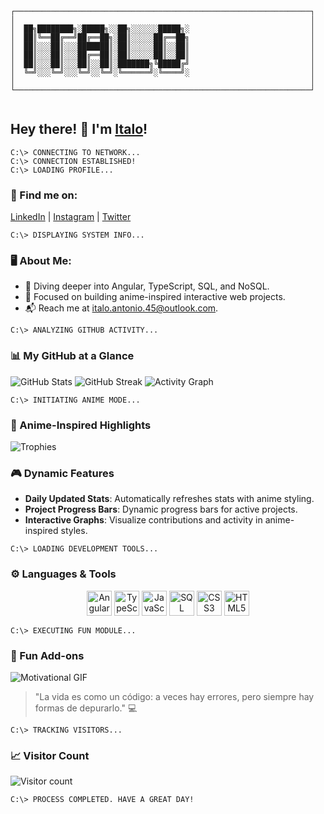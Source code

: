 ```
┌──────────────────────────────────────────────────────────────────┐
│                                                                  │
│  ██╗████████╗░█████╗░░██╗░░░░░░█████╗░                           │
│  ██║╚══██╔══╝██╔══██╗░██║░░░░░██╔══██╗                           │
│  ██║░░░██║░░░███████║░██║░░░░░██║░░██║                           │
│  ██║░░░██║░░░██╔══██║░██║░░░░░██║░░██║                           │
│  ██║░░░██║░░░██║░░██║░███████╗╚█████╔╝                           │
│  ╚═╝░░░╚═╝░░░╚═╝░░╚═╝░╚══════╝░╚════╝░                           │
│                                                                  │
└──────────────────────────────────────────────────────────────────┘


```




## Hey there! 👋 I'm [Italo](https://github.com/italo0072/)!

```
C:\> CONNECTING TO NETWORK...
C:\> CONNECTION ESTABLISHED!
C:\> LOADING PROFILE...
```

### 📱 Find me on:
[LinkedIn](https://www.linkedin.com/in/italo) | [Instagram](https://www.instagram.com/italo/) | [Twitter](https://twitter.com/italo)

```
C:\> DISPLAYING SYSTEM INFO...
```

### 🖥️ About Me:
- 🌱 Diving deeper into Angular, TypeScript, SQL, and NoSQL.
- 🎯 Focused on building anime-inspired interactive web projects.
- 📬 Reach me at [italo.antonio.45@outlook.com](mailto:italo.antonio.45@outlook.com).

```
C:\> ANALYZING GITHUB ACTIVITY...
```

### 📊 My GitHub at a Glance
![GitHub Stats](https://github-readme-stats.vercel.app/api?username=italo0072&theme=tokyonight&show_icons=true&hide_border=true)
![GitHub Streak](https://github-readme-streak-stats.herokuapp.com/?user=italo0072&theme=tokyonight&hide_border=true)
![Activity Graph](https://github-readme-activity-graph.vercel.app/graph?username=italo0072&theme=tokyo-night&hide_border=true)

```
C:\> INITIATING ANIME MODE...
```

### 🚀 Anime-Inspired Highlights
![Trophies](https://github-profile-trophy.vercel.app/?username=italo0072&theme=onestar&no-frame=true&margin-w=15&margin-h=15)

### 🎮 Dynamic Features
- **Daily Updated Stats**: Automatically refreshes stats with anime styling.
- **Project Progress Bars**: Dynamic progress bars for active projects.
- **Interactive Graphs**: Visualize contributions and activity in anime-inspired styles.

```
C:\> LOADING DEVELOPMENT TOOLS...
```

### ⚙️ Languages & Tools
<p align="center">
  <img src="https://cdn.worldvectorlogo.com/logos/angular-icon.svg" alt="Angular" height="40">
  <img src="https://cdn.worldvectorlogo.com/logos/typescript.svg" alt="TypeScript" height="40">
  <img src="https://upload.wikimedia.org/wikipedia/commons/6/6a/JavaScript-logo.png" alt="JavaScript" height="40">
  <img src="https://upload.wikimedia.org/wikipedia/commons/d/d0/SQL_Structure_Logo.svg" alt="SQL" height="40">
  <img src="https://upload.wikimedia.org/wikipedia/commons/d/d0/CSS3_logo_and_wordmark.svg" alt="CSS3" height="40">
  <img src="https://upload.wikimedia.org/wikipedia/commons/6/61/HTML5_logo_and_wordmark.svg" alt="HTML5" height="40">
</p>

```
C:\> EXECUTING FUN MODULE...
```

### 🎉 Fun Add-ons
![Motivational GIF](https://i.pinimg.com/originals/eb/86/8d/eb868d1f16f2caf97b59494cd222b311.gif)

> "La vida es como un código: a veces hay errores, pero siempre hay formas de depurarlo." 💻

```
C:\> TRACKING VISITORS...
```

### 📈 Visitor Count
![Visitor count](https://profile-counter.glitch.me/italo0072/count.svg)

```
C:\> PROCESS COMPLETED. HAVE A GREAT DAY!
```
